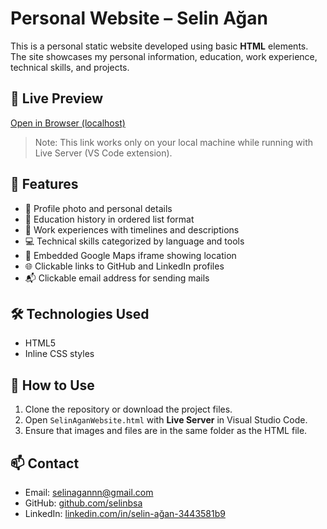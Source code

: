 # Personal Website – Selin Ağan

This is a personal static website developed using basic **HTML** elements. The site showcases my personal information, education, work experience, technical skills, and projects.

## 🔗 Live Preview

[Open in Browser (localhost)](http://127.0.0.1:5500/SelinAganWebsite/SelinAganWebsite.html)

> Note: This link works only on your local machine while running with Live Server (VS Code extension).

## 📌 Features

- 👤 Profile photo and personal details
- 🏫 Education history in ordered list format
- 💼 Work experiences with timelines and descriptions
- 💻 Technical skills categorized by language and tools
- 📍 Embedded Google Maps iframe showing location
- 🌐 Clickable links to GitHub and LinkedIn profiles
- 📬 Clickable email address for sending mails

## 🛠️ Technologies Used

- HTML5
- Inline CSS styles

## 📂 How to Use

1. Clone the repository or download the project files.
2. Open `SelinAganWebsite.html` with **Live Server** in Visual Studio Code.
3. Ensure that images and files are in the same folder as the HTML file.

## 📫 Contact

- Email: [selinagannn@gmail.com](mailto:selinagannn@gmail.com)
- GitHub: [github.com/selinbsa](https://github.com/selinbsa)
- LinkedIn: [linkedin.com/in/selin-ağan-3443581b9](https://www.linkedin.com/in/selin-a%C4%9Fan-3443581b9/)
